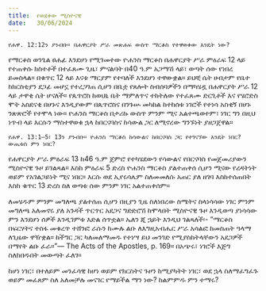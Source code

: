 ```yaml
---
title:  የወደቀው ሚስዮናዊ
date:   30/06/2024
---
```


`የሐዋ. 12:12ን ያንብቡ። በሐዋርያት ሥራ መጽሐፍ ውስጥ ማርቆስ የተዋወቀው እንዴት ነው?`

የማርቆስ ወንጌል ፀሐፊ እንደሆነ የሚገመተው ዮሐንስ ማርቆስ በሐዋርያት ሥራ ምዕራፍ 12 ላይ የተጠቀሱ ክስተቶች በተፈጸሙ ጊዜ፣ ምናልባት በ40 ዓ.ም አጋማሽ ላይ፣ ወጣት ሰው የነበረ ይመስላል። በቁጥር 12 ላይ እናቱ ማርያም የተባለች እንደሆነ ተዋውቋል። ይህቺ ሴት ሀብታም የቤተ ከክርስቲያን ደጋፊ መሆኗ የተረጋገጠ ሲሆን በቤቷ የጸሎት ስብሰባዎችን በማካሄዷ በሐዋርያት ሥራ 12 ላይ ታዋቂ ሴት ሆናለች። የጴጥሮስ ከወህኒ ቤት ማምለጥና ተከትለው የተፈጸሙ ድርጊቶች እና የሄሮድስ ሞት አስደናቂ በሆኑና እንዲያውም በጴጥሮስና በንጉሡ መካከል ከተከሰቱ ነገሮች የተነሳ አስቂኝ በሆኑ ንጽጽሮች የተሞላ ነው። ዮሐንስ ማርቆስ በታሪኩ ውስጥ ምንም ሚና አልተጫወተም፣ ነገር ግን በዚህ ነጥብ ላይ እርሱን ማስተዋወቁ ኋላ ከበርናባስና ከሳውል ጋር ለሚኖረው ግንኙነት ያዘጋጀዋል።

`የሐዋ. 13:1–5፣ 13ን ያንብቡ። ዮሐንስ ማርቆስ ከሳውልና ከበርናባስ ጋር የተገናኘው እንዴት ነበር? ውጤቱስ ምን ነበር?`

የሐዋርያት ሥራ ምዕራፍ 13 ከ46 ዓ.ም ጀምሮ የተካሄደውን የሳውልና የበርናባስ የመጀመሪያውን ሚስዮናዊ ጉዞ ይገልጻል። እስከ ምዕራፍ 5 ድረስ ዮሐንስ ማርቆስ ያልተጠቀሰ ሲሆን ሚናው የረዳትነት ወይም የአገልጋይነት ሚና ነበር። እርሱ ወደ ኢየሩሳሌም ስለመመለሱ አጠር ያለ ዘገባ እስከተሰጠበት እስከ ቁጥር 13 ድረስ ስለ ወጣቱ ሰው ምንም ነገር አልተጠቀሰም።

ለመሄዱም ምንም መግለጫ ያልተሰጠ ሲሆን በዚያን ጊዜ ስለነበረው ስሜትና ስላነሳሳው ነገር ምንም መግለጫ አለመኖሩ ያለ አንዳች ጥርጥር አደጋና ግድድሮሽ ከሞላበት ሚስዮናዊ ጉዞ እንዲወጣ ያነሳሳው ምን እንደሆነ ሰዎች እንዲገምቱ እድል ሰጥቷል። ኤለን ጂ ኋይት እንዲህ ገልጻለች፡- “ማርቆስ በፍርሃትና ተስፋ መቁረጥ ተሸንፎ ራሱን ከሙሉ ልቡ ለእግዚአብሔር ሥራ አሳልፎ ከመስጠት ዓላማ ለጊዜው ዋዥቋል። ከችግር ጋር ካለመለማመዱ የተነሣ ይህ መንገድ የሚያስከትላቸውን አደጋዎች በማየት ልቡ ፈራ።”— The Acts of the Apostles, p. 169። በአጭሩ፣ ነገሮች እጅግ ስለከበዱበት መውጣት ፈለገ።

ከሆነ ነገር፣ በተለይም መንፈሳዊ ከሆነ ወይም የክርስትና ጉዞን ከሚያካትት ነገር፣ ወደ ኋላ ስለማፈግፈጉ ወይም መፈጸም ስለ አለመቻሉ መናገር የማይችል ማን ነው? ከልምምዱ ምን ተማሩ?